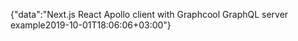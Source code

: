 {"data":"Next.js React Apollo client with Graphcool GraphQL server example2019-10-01T18:06:06+03:00"}
